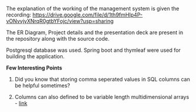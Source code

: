 The explanation of the working of the management system is given the recording: https://drive.google.com/file/d/1th9fmHIp4P-vONvvjyXNrqR0gtbYFojc/view?usp=sharing

The ER Diagram, Project details and the presentation deck are present in the repository along with the source code.

Postgresql database was used. 
Spring boot and thymleaf were used for building the application.

**Few Interesting Points**

1. Did you know that storing comma seperated values in SQL columns can be helpful sometimes?

2. Columns can also defined to be variable length multidimensional arrays - [link](https://www.postgresql.org/docs/9.1/arrays.html)
